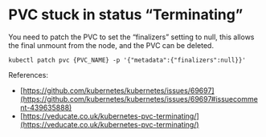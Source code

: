 # PVC stuck in status “Terminating”

You need to patch the PVC to set the “finalizers” setting to null, this allows the final unmount from the node, and the PVC can be deleted.

```
kubectl patch pvc {PVC_NAME} -p '{"metadata":{"finalizers":null}}'
```

References: 

* [https://github.com/kubernetes/kubernetes/issues/69697](https://github.com/kubernetes/kubernetes/issues/69697#issuecomment-439635888)
* [https://veducate.co.uk/kubernetes-pvc-terminating/](https://veducate.co.uk/kubernetes-pvc-terminating/)
